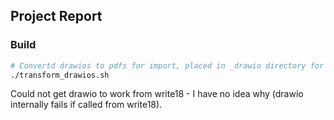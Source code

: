 ## Project Report

### Build

```bash
# Convertd drawios to pdfs for import, placed in _drawio directory for use in \includegraphics{}
./transform_drawios.sh
```

Could not get drawio to work from write18 - I have no idea why (drawio internally fails if called from write18).
